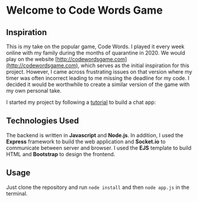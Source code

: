 # Welcome to Code Words Game

## Inspiration

This is my take on the popular game, Code Words. I played it every week online with my family during the months of quarantine in 2020. We would play on the website [http://codewordsgame.com](http://codewordsgame.com), which serves as the initial inspiration for this project. However, I came across frustrating issues on that version where my timer was often incorrect leading to me missing the deadline for my code. I decided it would be worthwhile to create a similar version of the game with my own personal take. 

I started my project by following a [tutorial](https://medium.com/better-programming/building-a-chat-application-from-scratch-with-room-functionality-df3d1e4ef662) to build a chat app:

## Technologies Used

The backend is written in **Javascript** and **Node.js**. In addition, I used the **Express** framework to build the web application and **Socket.io** to communicate between server and browser. I used the **EJS** template to build HTML and **Bootstrap** to design the frontend.

## Usage

Just clone the repository and run `node install` and then `node app.js` in the terminal.
